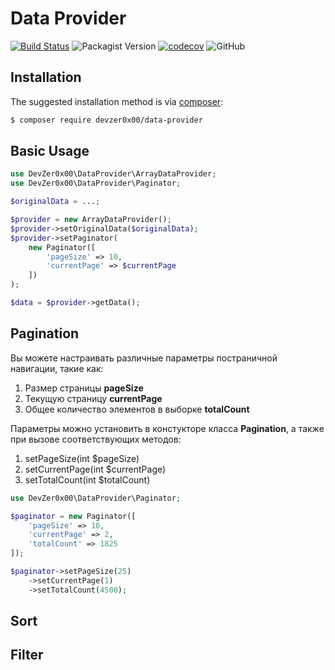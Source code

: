 # Data Provider

[![Build Status](https://travis-ci.com/DevZer0x00/data-provider.svg?branch=master)](https://travis-ci.com/DevZer0x00/data-provider)
![Packagist Version](https://img.shields.io/packagist/v/devzer0x00/data-provider)
[![codecov](https://codecov.io/gh/DevZer0x00/data-provider/branch/master/graph/badge.svg?token=ZGDSII7OHD)](https://codecov.io/gh/DevZer0x00/data-provider)
![GitHub](https://img.shields.io/github/license/devzer0x00/data-provider)

## Installation

The suggested installation method is via [composer](https://getcomposer.org/):

```bash
$ composer require devzer0x00/data-provider
```

## Basic Usage

```php
use DevZer0x00\DataProvider\ArrayDataProvider;
use DevZer0x00\DataProvider\Paginator;

$originalData = ...;

$provider = new ArrayDataProvider();
$provider->setOriginalData($originalData);
$provider->setPaginator(
    new Paginator([
        'pageSize' => 10,
        'currentPage' => $currentPage
    ])
);

$data = $provider->getData();

```

## Pagination

Вы можете настраивать различные параметры постраничной навигации, такие как:
1. Размер страницы **pageSize**
1. Текущую страницу **currentPage**
1. Общее количество элементов в выборке **totalCount**

Параметры можно установить в констукторе класса **Pagination**, а также при вызове соответствующих методов:
1. setPageSize(int $pageSize)
1. setCurrentPage(int $currentPage)
1. setTotalCount(int $totalCount)

```php
use DevZer0x00\DataProvider\Paginator;

$paginator = new Paginator([
    'pageSize' => 10,
    'currentPage' => 2,
    'totalCount' => 1825
]);

$paginator->setPageSize(25)
    ->setCurrentPage(1)
    ->setTotalCount(4500);
```

## Sort

## Filter